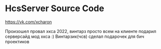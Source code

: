 # HcsServer Source Code

https://vk.com/xcharon

Произошел провал хкса 2022, винтарз просто всем на клиенте подарил серверсайд мод хкса :)
Винтарзик(чсв) сделал подарочек для бич проектиков
